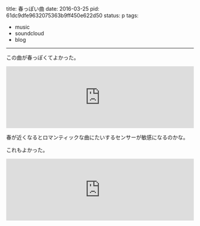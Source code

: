 title: 春っぽい曲
date: 2016-03-25
pid: 61dc9dfe9632075363b9ff450e622d50
status: p
tags:
- music
- soundcloud
- blog
---

この曲が春っぽくてよかった。

<iframe width="100%" height="166" scrolling="no" frameborder="no" src="https://w.soundcloud.com/player/?url=https%3A//api.soundcloud.com/tracks/254406106&amp;color=ff5500&amp;auto_play=false&amp;hide_related=false&amp;show_comments=true&amp;show_user=true&amp;show_reposts=false"></iframe>

春が近くなるとロマンティックな曲にたいするセンサーが敏感になるのかな。

これもよかった。

<iframe width="100%" height="166" scrolling="no" frameborder="no" src="https://w.soundcloud.com/player/?url=https%3A//api.soundcloud.com/tracks/254860203&amp;color=ff5500&amp;auto_play=false&amp;hide_related=false&amp;show_comments=true&amp;show_user=true&amp;show_reposts=false"></iframe>